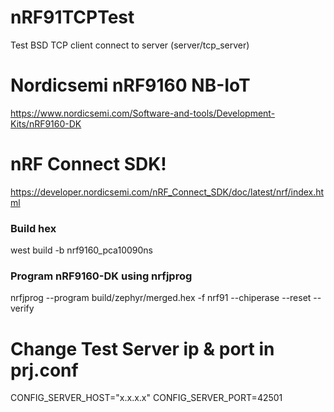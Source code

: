 # nRF91TCPTest

Test BSD TCP client connect to server (server/tcp_server)

# Nordicsemi nRF9160 NB-IoT 
https://www.nordicsemi.com/Software-and-tools/Development-Kits/nRF9160-DK

# nRF Connect SDK!
https://developer.nordicsemi.com/nRF_Connect_SDK/doc/latest/nrf/index.html

### Build hex 
  west build -b nrf9160_pca10090ns

### Program nRF9160-DK using nrfjprog
  nrfjprog --program build/zephyr/merged.hex -f nrf91 --chiperase --reset --verify

# Change Test Server ip & port in prj.conf  
CONFIG_SERVER_HOST="x.x.x.x"
CONFIG_SERVER_PORT=42501


